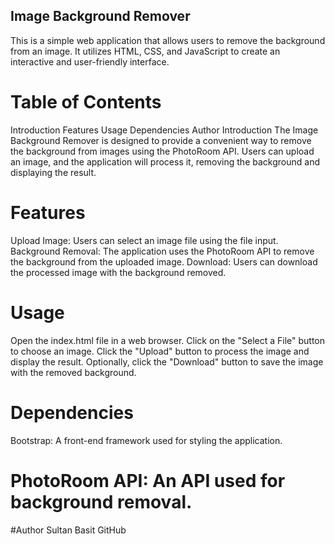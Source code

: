 ## Image Background Remover
This is a simple web application that allows users to remove the background from an image. It utilizes HTML, CSS, and JavaScript to create an interactive and user-friendly interface.

# Table of Contents
Introduction
Features
Usage
Dependencies
Author
Introduction
The Image Background Remover is designed to provide a convenient way to remove the background from images using the PhotoRoom API. Users can upload an image, and the application will process it, removing the background and displaying the result.

# Features
Upload Image: Users can select an image file using the file input.
Background Removal: The application uses the PhotoRoom API to remove the background from the uploaded image.
Download: Users can download the processed image with the background removed.
# Usage
Open the index.html file in a web browser.
Click on the "Select a File" button to choose an image.
Click the "Upload" button to process the image and display the result.
Optionally, click the "Download" button to save the image with the removed background.
# Dependencies
Bootstrap: A front-end framework used for styling the application.

# PhotoRoom API: An API used for background removal.
#Author
Sultan Basit
GitHub
